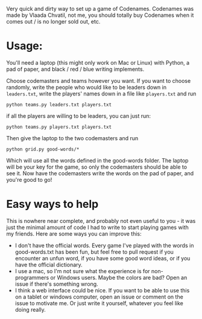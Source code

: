 Very quick and dirty way to set up a game of Codenames. Codenames was
made by Vlaada Chvatil, not me, you should totally buy Codenames when
it comes out / is no longer sold out, etc.

Usage:
======

You'll need a laptop (this might only work on Mac or Linux) with
Python, a pad of paper, and black / red / blue writing implements.

Choose codemasters and teams however you want. If you want to choose
randomly, write the people who would like to be leaders down in
`leaders.txt`, write the players' names down in a file like
`players.txt` and run

    python teams.py leaders.txt players.txt

if all the players are willing to be leaders, you can just run:

    python teams.py players.txt players.txt

Then give the laptop to the two codemasters and run

    python grid.py good-words/*

Which will use all the words defined in the good-words folder. The
laptop will be your key for the game, so only the codemasters should
be able to see it. Now have the codemasters write the words on the pad
of paper, and you're good to go!

Easy ways to help
=================

This is nowhere near complete, and probably not even useful to you -
it was just the minimal amount of code I had to write to start playing
games with my friends. Here are some ways you can improve this:

* I don't have the official words. Every game I've played with the
  words in good-words.txt has been fun, but feel free to pull request
  if you encounter an unfun word, if you have some good word ideas, or
  if you have the official dictionary.
* I use a mac, so I'm not sure what the experience is for
  non-programmers or Windows users. Maybe the colors are bad? Open an
  issue if there's something wrong.
* I think a web interface could be nice. If you want to be able to use
  this on a tablet or windows computer, open an issue or comment on
  the issue to motivate me. Or just write it yourself, whatever you
  feel like doing really.
